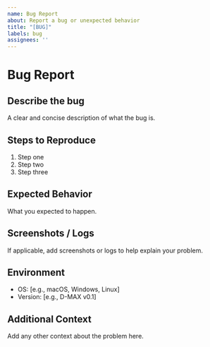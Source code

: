 ```yaml
---
name: Bug Report
about: Report a bug or unexpected behavior
title: "[BUG]"
labels: bug
assignees: ''
---
```


# Bug Report

## Describe the bug
A clear and concise description of what the bug is.

## Steps to Reproduce
1. Step one
2. Step two
3. Step three

## Expected Behavior
What you expected to happen.

## Screenshots / Logs
If applicable, add screenshots or logs to help explain your problem.

## Environment
- OS: [e.g., macOS, Windows, Linux]
- Version: [e.g., D-MAX v0.1]

## Additional Context
Add any other context about the problem here.
